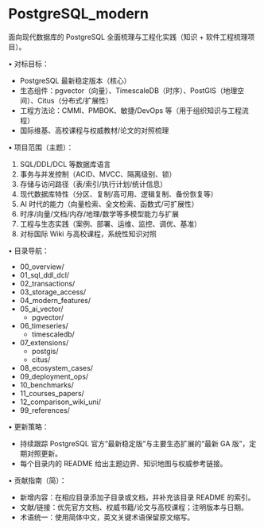 # PostgreSQL_modern

面向现代数据库的 PostgreSQL 全面梳理与工程化实践（知识 + 软件工程梳理项目）。

• 对标目标：

- PostgreSQL 最新稳定版本（核心）
- 生态组件：pgvector（向量）、TimescaleDB（时序）、PostGIS（地理空间）、Citus（分布式/扩展性）
- 工程方法论：CMMI、PMBOK、敏捷/DevOps 等（用于组织知识与工程流程）
- 国际维基、高校课程与权威教材/论文的对照梳理

• 项目范围（主题）：

  1) SQL/DDL/DCL 等数据库语言
  2) 事务与并发控制（ACID、MVCC、隔离级别、锁）
  3) 存储与访问路径（表/索引/执行计划/统计信息）
  4) 现代数据库特性（分区、复制/高可用、逻辑复制、备份恢复等）
  5) AI 时代的能力（向量检索、全文检索、函数式/可扩展性）
  6) 时序/向量/文档/内存/地理/数学等多模型能力与扩展
  7) 工程与生态实践（案例、部署、运维、监控、调优、基准）
  8) 对标国际 Wiki 与高校课程，系统性知识对照

• 目录导航：

- 00_overview/
- 01_sql_ddl_dcl/
- 02_transactions/
- 03_storage_access/
- 04_modern_features/
- 05_ai_vector/
  - pgvector/
- 06_timeseries/
  - timescaledb/
- 07_extensions/
  - postgis/
  - citus/
- 08_ecosystem_cases/
- 09_deployment_ops/
- 10_benchmarks/
- 11_courses_papers/
- 12_comparison_wiki_uni/
- 99_references/

• 更新策略：

- 持续跟踪 PostgreSQL 官方“最新稳定版”与主要生态扩展的“最新 GA 版”，定期对照更新。
- 每个目录内的 README 给出主题边界、知识地图与权威参考链接。

• 贡献指南（简）：

- 新增内容：在相应目录添加子目录或文档，并补充该目录 README 的索引。
- 文献/链接：优先官方文档、权威书籍/论文与高校课程；注明版本与日期。
- 术语统一：使用简体中文，英文关键术语保留原文缩写。
